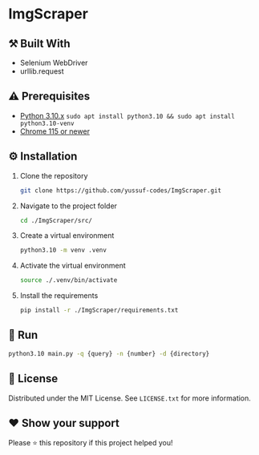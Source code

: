 # ImgScraper

## ⚒️ Built With

* Selenium WebDriver
* urllib.request

## ⚠️ Prerequisites

* [Python 3.10.x](https://www.python.org/downloads/release/python-31011/) `sudo apt install python3.10 && sudo apt install python3.10-venv`
* [Chrome 115 or newer](https://www.google.com/chrome/)

## ⚙️ Installation

1. Clone the repository

    ```bash
    git clone https://github.com/yussuf-codes/ImgScraper.git
    ```

2. Navigate to the project folder

    ```bash
    cd ./ImgScraper/src/
    ```

3. Create a virtual environment

    ```bash
    python3.10 -m venv .venv
    ```

4. Activate the virtual environment

    ```bash
    source ./.venv/bin/activate
    ```

5. Install the requirements

    ```bash
    pip install -r ./ImgScraper/requirements.txt
    ```

## 🚀 Run

```bash
python3.10 main.py -q {query} -n {number} -d {directory}
```

## 📄 License

Distributed under the MIT License. See `LICENSE.txt` for more information.

## ❤️ Show your support

Please ⭐️ this repository if this project helped you!
